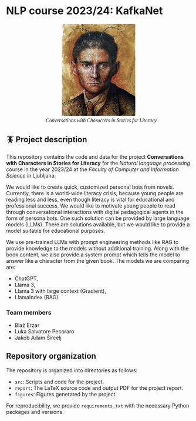 # NLP course 2023/24: KafkaNet

<p align="center">
    <img src="figures/franc.jpg" width="200px"><br>
    <em style="font-family: Georgia;">
        🧙 Conversations with Characters in Stories for Literacy
    </em>
</p>

## 🪳 Project description

This repository contains the code and data for the project **Conversations with
Characters in Stories for Literacy** for the *Natural language processing*
course in the year 2023/24 at the *Faculty of Computer and Information Science*
in Ljubljana.

We would like to create quick, customized personal bots from novels. Currently,
there is a world-wide literacy crisis, because young people are reading less
and less, even though literacy is vital for educational and professional
success. We would like to motivate young people to read through conversational
interactions with digital pedagogical agents in the form of persona bots. One
such solution can be provided by large language models (LLMs). There are
solutions available, but we would like to provide a model suitable for
educational purposes.

We use pre-trained LLMs with prompt engineering methods like RAG to provide
knowledge to the models without additional training. Along with the book
content, we also provide a system prompt which tells the model to answer like
a character from the given book. The models we are comparing are:

- ChatGPT,
- Llama 3,
- Llama 3 with large context (Gradient),
- LlamaIndex (RAG).

### Team members

- Blaž Erzar
- Luka Salvatore Pecoraro
- Jakob Adam Šircelj

## Repository organization

The repository is organized into directories as follows:

- `src`: Scripts and code for the project.
- `report`: The LaTeX source code and output PDF for the project report.
- `figures`: Figures generated by the project.

For reproducibility, we provide `requirements.txt` with the necessary Python
packages and versions.

